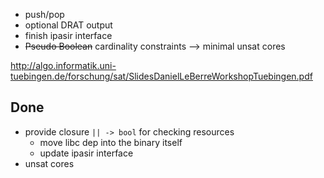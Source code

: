 
- push/pop
- optional DRAT output
- finish ipasir interface
- ~~Pseudo Boolean~~ cardinality constraints --> minimal unsat cores

http://algo.informatik.uni-tuebingen.de/forschung/sat/SlidesDanielLeBerreWorkshopTuebingen.pdf

## Done

- provide closure `|| -> bool` for checking resources
  * move libc dep into the binary itself
  * update ipasir interface
- unsat cores
